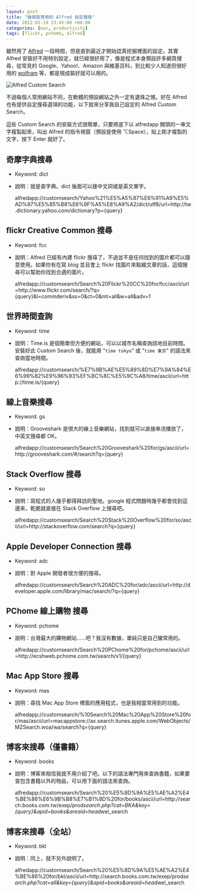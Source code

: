```yaml
--- 
layout: post
title: "幾個我常用的 Alfred 自定搜尋"
date: 2012-02-19 23:45:00 +08:00
categories: [mac, productivity]
tags: [flickr, pchome, alfred]
---
```


<p>雖然用了 <a href="/search/label/Alfred">Alfred</a> 一段時間，但是直到最近才開始認真挖掘裡面的設定。其實 Alfred 安裝好不用特別設定，就已經很好用了，像是程式本身預設許多網頁搜尋，從常見的 Google、Yahoo!、Amazon 與維基百科，到比較少人知道但很好用的 <a href="http://www.wolframalpha.com/">wolfram</a> 等，都是現成裝好就可以用的。</p><p><img src="https://lh6.googleusercontent.com/-6Z65mn0aLAo/T0EV13h5vFI/AAAAAAAAJdU/ijKmwmls5p8/s800/alfred_custom_search.png" alt="Alfred Custom Search" /></p><p>不過每個人常用網站不同，在軟體的預設網站之外一定有遺珠之憾。好在 Alfred 也有提供自定搜尋選項的功能，以下就來分享我自己設定的 Alfred Custom Search。</p><p>這些 Custom Search 的安裝方式很簡單，只要將底下以 alfredapp 開頭的一串文字複製起來，叫出 Alfred 的指令視窗（預設是使用 ⌥Space），貼上剛才複製的文字，按下 Enter 就好了。</p><h2>奇摩字典搜尋</h2><ul><li>Keyword: dict</li><li><p>說明：就是查字典。dict 後面可以接中文詞或是英文單字。</p><p>alfredapp://customsearch/Yahoo%21%E5%A5%87%E6%91%A9%E5%AD%97%E5%85%B8%E6%9F%A5%E8%A9%A2/dict/utf8/url=http://tw.dictionary.yahoo.com/dictionary?p={query}</p></li></ul><h2>flickr Creative Common 搜尋</h2><ul><li>Keyword: fcc</li><li><p>說明：Alfred 已經有內建 flickr 搜尋了，不過並不是任何找到的圖片都可以隨意使用。如果你有在寫 blog 並且會上 flickr 找圖片來點綴文章的話，這個搜尋可以幫助你找到合適的圖片。</p><p>alfredapp://customsearch/Search%20Flickr%20CC%20for/fcc/ascii/url=http://www.flickr.com/search/?q={query}&amp;l=commderiv&amp;ss=0&amp;ct=0&amp;mt=all&amp;w=all&amp;adv=1</p></li></ul><h2>世界時間查詢</h2><ul><li>Keyword: time</li><li><p>說明：Time.is 是個簡單但方便的網站，可以以城市名稱查詢該地目前時間。安裝好此 Custom Search 後，就能用 "<code>time tokyo</code>" 或 "<code>time 東京</code>" 的語法來查詢當地時間。</p><p>alfredapp://customsearch/%E7%9B%AE%E5%89%8D%E7%9A%84%E6%99%82%E9%96%93%EF%BC%8C%E5%9C%A8/time/ascii/url=http://time.is/{query}</p></li></ul><h2>線上音樂搜尋</h2><ul><li>Keyword: gs</li><li><p>說明：Grooveshark 是很大的線上音樂網站，找到就可以直接串流播放了，中英文搜尋都 OK。</p><p>alfredapp://customsearch/Search%20Grooveshark%20for/gs/ascii/url=http://grooveshark.com/#/search?q={query}</p></li></ul><h2>Stack Overflow 搜尋</h2><ul><li>Keyword: so</li><li><p>說明：寫程式的人幾乎都得拜訪的聖地。google 程式問題時幾乎都會找到這邊來，乾脆就直接在 Stack Overflow 上搜尋吧。</p><p>alfredapp://customsearch/Search%20Stack%20Overflow%20for/so/ascii/url=http://stackoverflow.com/search?q={query}</p></li></ul><h2>Apple Developer Connection 搜尋</h2><ul><li>Keyword: adc</li><li><p>說明：對 Apple 開發者很方便的搜尋。</p><p>alfredapp://customsearch/Search%20ADC%20for/adc/ascii/url=http://developer.apple.com/library/mac/search/?q={query}</p></li></ul><h2>PChome 線上購物 搜尋</h2><ul><li>Keyword: pchome</li><li><p>說明：台灣最大的購物網站......吧？我沒有數據，單純只是自己蠻常用的。</p><p>alfredapp://customsearch/Search%20PChome%20for/pchome/ascii/url=http://ecshweb.pchome.com.tw/search/v1/{query}</p></li></ul><h2>Mac App Store 搜尋</h2><ul><li>Keyword: mas</li><li><p>說明：尋找 Mac App Store 裡面的應用程式，也是我相當常用到的功能。</p><p>alfredapp://customsearch/%10Search%20Mac%20App%20Store%20for/mas/ascii/url=macappstore://ax.search.itunes.apple.com/WebObjects/MZSearch.woa/wa/search?q={query}</p></li></ul><h2>博客來搜尋（僅書籍）</h2><ul><li>Keyword: books</li><li><p>說明：博客來相信我就不用介紹了吧。以下的語法專門用來查詢書籍，如果要查包含書籍以外的物品，可以用下面的語法來查詢。</p><p>alfredapp://customsearch/Search%20%E5%8D%9A%E5%AE%A2%E4%BE%86%E6%9B%B8%E7%B1%8D%20for/books/ascii/url=http://search.books.com.tw/exep/prod<em>search.php?cat=BKA&amp;key={query}&amp;apid=books&amp;areaid=head</em>wel_search</p></li></ul><h2>博客來搜尋（全站）</h2><ul><li>Keyword: bkl</li><li><p>說明：同上，就不另外說明了。</p><p>alfredapp://customsearch/Search%20%E5%8D%9A%E5%AE%A2%E4%BE%86%20for/bkl/ascii/url=http://search.books.com.tw/exep/prod<em>search.php?cat=all&amp;key={query}&amp;apid=books&amp;areaid=head</em>wel_search</p></li></ul>
